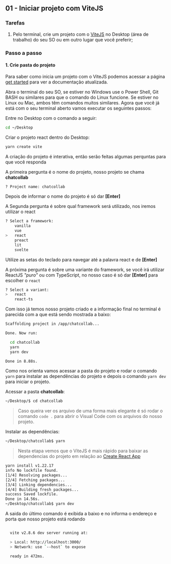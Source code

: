 ## 01 - Iniciar projeto com ViteJS

### Tarefas

1. Pelo terminal, crie um projeto com o [ViteJS](https://vitejs.dev/) no Desktop (área de trabalho) do seu SO ou em outro lugar que você preferir;

### Passo a passo

#### 1. Crie pasta do projeto

Para saber como inicia um projeto com o ViteJS podemos acessar a página [get started](https://vitejs.dev/guide/#scaffolding-your-first-vite-project) para ver a documentação atualizada.

Abra o terminal do seu SO, se estiver no Windows use o Power Shell, Git BASH ou similares para que o comando do Linux funcione. Se estiver no Linux ou Mac, ambos têm comandos muitos similares. Agora que você já está com o seu terminal aberto vamos executar os seguintes passos:

Entre no Desktop com o comando a seguir:

```bash
cd ~/Desktop
```

Criar o projeto react dentro do Desktop:

```bash
yarn create vite
```

A criação do projeto é interativa, então serão feitas algumas perquntas para que você responda

A primeira pergunta é o nome do projeto, nosso projeto se chama **chatcollab**

```bash
? Project name: chatcollab
```

Depois de informar o nome do projeto é só dar **[Enter]**

A Segunda pergunta é sobre qual framework será utilizado, nos iremos utilizar o react

```bash
? Select a framework:
    vanilla
    vue
>   react
    preact
    lit
    svelte
```

Utilize as setas do teclado para navegar até a palavra react e de **[Enter]**

A próxima pergunta é sobre uma variante do framework, se você irá utilizar ReactJS _"puro"_ ou com TypeScript, no nosso caso é só dar **[Enter]** para escolher o `react`

```bash
? Select a variant:
>   react
    react-ts
```

Com isso já temos nosso projeto criado e a informação final no terminal é parecida com a que está sendo mostrada a baixo:

```bash
Scaffolding project in /app/chatcollab...

Done. Now run:

  cd chatcollab
  yarn
  yarn dev

Done in 8.88s.
```

Como nos orienta vamos acessar a pasta do projeto e rodar o comando `yarn` para instalar as dependências do projeto e depois o comando `yarn dev` para iniciar o projeto.

Acessar a pasta **chatcollab**:

```bash
~/Desktop/$ cd chatcollab
```

> Caso queira ver os arquivo de uma forma mais elegante é só rodar o comando `code .` para abrir o Visual Code com os arquivos do nosso projeto.

Instalar as dependências:

```bash
~/Desktop/chatcollab$ yarn
```

> Nesta etapa vemos que o ViteJS é mais rápido para baixar as dependencias do projeto em relação ao [Create React App](https://create-react-app.dev/)

```bash
yarn install v1.22.17
info No lockfile found.
[1/4] Resolving packages...
[2/4] Fetching packages...
[3/4] Linking dependencies...
[4/4] Building fresh packages...
success Saved lockfile.
Done in 14.56s.
~/Desktop/chatcollab$ yarn dev
```

A saida do último comando é exibida a baixo e no informa o endereço e porta que nosso projeto está rodando

```bash

  vite v2.8.6 dev server running at:

  > Local: http://localhost:3000/
  > Network: use `--host` to expose

  ready in 472ms.
```
